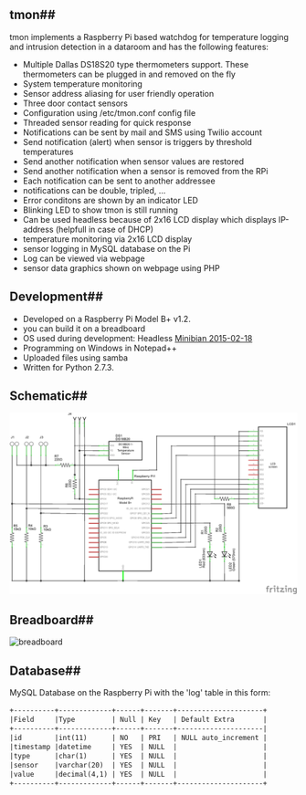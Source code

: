 ## tmon##
tmon implements a Raspberry Pi based watchdog for temperature logging and intrusion detection in a dataroom and has the following features: 
- Multiple Dallas DS18S20 type thermometers support. These thermometers can be plugged in and removed on the fly
- System temperature monitoring
- Sensor address aliasing for user friendly operation
- Three door contact sensors
- Configuration using /etc/tmon.conf config file
- Threaded sensor reading for quick response
- Notifications can be sent by mail and SMS using Twilio account
- Send notification (alert) when sensor is triggers by threshold temperatures
- Send another notification when sensor values are restored
- Send another notification when a sensor is removed from the RPi
- Each notification can be sent to another addressee
- notifications can be double, tripled, ...
- Error conditons are shown by an indicator LED
- Blinking LED to show tmon is still running
- Can be used headless because of 2x16 LCD display which displays IP-address (helpfull in case of DHCP)
- temperature monitoring via 2x16 LCD display
- sensor logging in MySQL database on the Pi
- Log can be viewed via webpage
- sensor data graphics shown on webpage using PHP

## Development##
- Developed on a Raspberry Pi Model B+ v1.2.
- you can build it on a breadboard
- OS used during development: Headless [Minibian 2015-02-18](https://minibianpi.wordpress.com/)
- Programming on Windows in Notepad++
- Uploaded files using samba
- Written for Python 2.7.3.

## Schematic##
![schematic](schema/2015-05-24%20tmon_schem.png?raw=true)

## Breadboard##
![breadboard](schema/2015-05-24%tmon_bb.png?raw=true)

## Database##
MySQL Database on the Raspberry Pi with the 'log' table in this form:

    +----------+-------------+------+-------+---------------------+
    |Field     |Type         | Null | Key   | Default Extra       |
    +----------+-------------+------+-------+---------------------|
    |id        |int(11)      | NO   | PRI   | NULL auto_increment |
    |timestamp |datetime     | YES  | NULL  |                     |
    |type      |char(1)      | YES  | NULL  |                     |
    |sensor    |varchar(20)  | YES  | NULL  |                     |
    |value     |decimal(4,1) | YES  | NULL  |                     |
    +----------+-------------+------+-------+---------------------+


